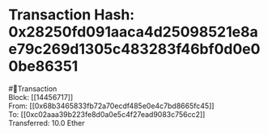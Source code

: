 
Transaction Hash: 0x28250fd091aaca4d25098521e8ae79c269d1305c483283f46bf0d0e00be86351
====================================================================================
  
#💸Transaction  
Block: [[14456717]]  
From: [[0x68b3465833fb72a70ecdf485e0e4c7bd8665fc45]]  
To: [[0xc02aaa39b223fe8d0a0e5c4f27ead9083c756cc2]]  
Transferred: 10.0 Ether